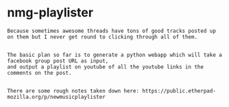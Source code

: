 # nmg-playlister

~~~A python webapp to create youtube playlists from facebook group comment threads~~~
Because sometimes awesome threads have tons of good tracks posted up on them but I never get round to clicking through all of them.


The basic plan so far is to generate a python webapp which will take a facebook group post URL as input,
and output a playlist on youtube of all the youtube links in the comments on the post.


There are some rough notes taken down here: https://public.etherpad-mozilla.org/p/newmusicplaylister

